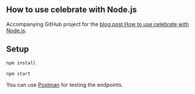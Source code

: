 ## How to use celebrate with Node.js

Accompanying GitHub project for the [blog post How to use celebrate with Node.js](https://blog.logrocket.com/celebrate-node-js/).

## Setup

```bash
npm install

npm start
```

You can use [Postman](https://www.postman.com/) for testing the endpoints.
